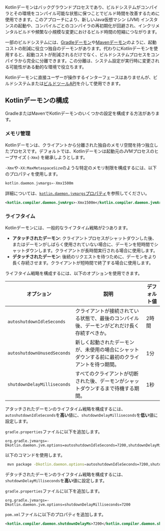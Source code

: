 [//]: # (title: Kotlinデーモン)

Kotlinデーモンはバックグラウンドプロセスであり、ビルドシステムがコンパイラとその環境をコンパイル可能な状態に保つことでビルド時間を改善するために使用できます。このアプローチにより、新しいJava仮想マシン (JVM) インスタンスの起動や、コンパイルごとのコンパイラの再初期化が回避され、インクリメンタルビルドや頻繁な小規模な変更におけるビルド時間の短縮につながります。

一部のビルドシステムには、[Gradleデーモン](https://docs.gradle.org/current/userguide/gradle_daemon.html)や[Mavenデーモン](https://maven.apache.org/tools/mvnd.html)のように、起動コストの削減に役立つ独自のデーモンがあります。代わりにKotlinデーモンを使用すると、起動コストが削減されるだけでなく、ビルドシステムプロセスをコンパイラから完全に分離できます。この分離は、システム設定が実行時に変更される可能性がある動的な環境で役立ちます。

Kotlinデーモンに直接ユーザーが操作するインターフェースはありませんが、ビルドシステムまたは[ビルドツールAPI](build-tools-api.md)を介して使用できます。

## Kotlinデーモンの構成

GradleまたはMavenでKotlinデーモンのいくつかの設定を構成する方法があります。

### メモリ管理

Kotlinデーモンは、クライアントから分離された独自のメモリ空間を持つ独立したプロセスです。デフォルトでは、Kotlinデーモンは起動元のJVMプロセスのヒープサイズ (`-Xmx`) を継承しようとします。

`-Xmx`や`-XX:MaxMetaspaceSize`のような特定のメモリ制限を構成するには、以下のプロパティを使用します。

<tabs group="build-system">
<tab title="Gradle" group-key="gradle">

```kotlin
kotlin.daemon.jvmargs=-Xmx1500m
```

詳細については、[`kotlin.daemon.jvmargs`プロパティ](gradle-compilation-and-caches.md#kotlin-daemon-jvmargs-property)を参照してください。

</tab>
<tab title="Maven" group-key="maven">

```xml
<kotlin.compiler.daemon.jvmArgs>-Xmx1500m</kotlin.compiler.daemon.jvmArgs>
```

</tab>
</tabs>

### ライフタイム

Kotlinデーモンには、一般的なライフタイム戦略が2つあります。

*   **アタッチされたデーモン**: クライアントプロセスがシャットダウンした後、またはデーモンがしばらく使用されていない場合に、デーモンを短時間でシャットダウンします。クライアントが長時間実行される場合に使用します。
*   **デタッチされたデーモン**: 後続のリクエストを待つために、デーモンをより長く存続させます。クライアントが短時間で終了する場合に使用します。

ライフタイム戦略を構成するには、以下のオプションを使用できます。

| オプション                      | 説明                                                                                        | デフォルト値 |
|-----------------------------|----------------------------------------------------------------------------------------------------|---------------|
| `autoshutdownIdleSeconds`   | クライアントが接続されている状態で、最後のコンパイル後、デーモンがどれだけ長く存続すべきか。 | 2時間       |
| `autoshutdownUnusedSeconds` | 新しく起動されたデーモンが、未使用の場合にシャットダウンする前に最初のクライアントを待つ期間。           | 1分      |
| `shutdownDelayMilliseconds` | すべてのクライアントが切断された後、デーモンがシャットダウンするまで待機する期間。                               | 1秒       |

アタッチされたデーモンのライフタイム戦略を構成するには、`autoshutdownIdleSeconds`を**高い**値に、`shutdownDelayMilliseconds`を**低い**値に設定します。

<tabs group="build-system">
<tab title="Gradle" group-key="gradle">

`gradle.properties`ファイルに以下を追加します。

```none
org.gradle.jvmargs=-Dkotlin.daemon.jvm.options=autoshutdownIdleSeconds=7200,shutdownDelayMilliseconds=1000
```

</tab>
<tab title="Maven" group-key="maven">

以下のコマンドを使用します。

```bash
 mvn package -Dkotlin.daemon.options=autoshutdownIdleSeconds=7200,shutdownDelayMilliseconds=1000
```

</tab>
</tabs>

デタッチされたデーモンのライフタイム戦略を構成するには、`shutdownDelayMilliseconds`を**高い**値に設定します。

<tabs group="build-system">
<tab title="Gradle" group-key="gradle">

`gradle.properties`ファイルに以下を追加します。

```none
org.gradle.jvmargs=-Dkotlin.daemon.jvm.options=shutdownDelayMilliseconds=7200
```

</tab>
<tab title="Maven" group-key="maven">

`pom.xml`ファイルに以下のプロパティを追加します。

```xml
<kotlin.compiler.daemon.shutdownDelayMs>7200</kotlin.compiler.daemon.shutdownDelayMs>
```

</tab>
</tabs>